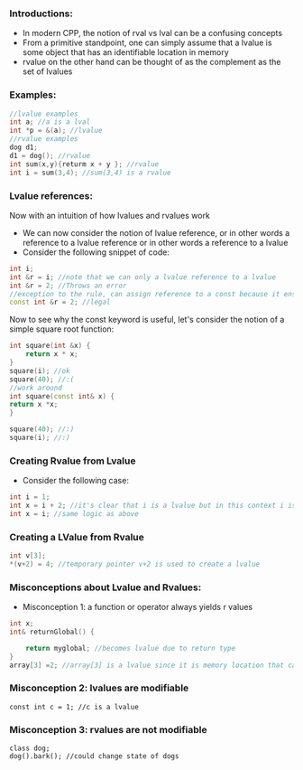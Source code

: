 ### Introductions:
- In modern CPP, the notion of rval vs lval can be a confusing concepts
- From a primitive standpoint, one can simply assume that a lvalue is some object that has an identifiable location in memory
- rvalue on the other hand can be thought of as the complement as the set of lvalues
### Examples:
```cpp
//lvalue examples
int a; //a is a lval
int *p = &(a); //lvalue
//rvalue examples
dog d1;
d1 = dog(); //rvalue 
int sum(x,y){returm x + y }; //rvalue 
int i = sum(3,4); //sum(3,4) is a rvalue 
```
### Lvalue references:
Now with an intuition of how lvalues and rvalues work 
- We can now consider the notion of lvalue reference, or in other words a reference to a lvalue reference or in other words a reference to a lvalue
- Consider the following snippet of code:
```cpp
int i; 
int &r = i; //note that we can only a lvalue reference to a lvalue 
int &r = 2; //Throws an error
//exception to the rule, can assign reference to a const because it ensures that value cannot be changed 
const int &r = 2; //legal
```
Now to see why the const keyword is useful, let's consider the notion of a simple square root function:
```cpp
int square(int &x) {
    return x * x;
}
square(i); //ok 
square(40); //:(
//work around
int square(const int& x) {
return x *x;
}

square(40); //:)
square(i); //:)

```
### Creating Rvalue from Lvalue
- Consider the following case:
```cpp
int i = 1;
int x = i + 2; //it's clear that i is a lvalue but in this context i is a rvalue
int x = i; //same logic as above
```
### Creating a LValue from Rvalue
```cpp
int v[3]; 
*(v+2) = 4; //temporary pointer v+2 is used to create a lvalue
```
### Misconceptions about Lvalue and Rvalues:
- Misconception 1: a function or operator always yields r values
```cpp
int x;
int& returnGlobal() {

    return myglobal; //becomes lvalue due to return type 
} 
array[3] =2; //array[3] is a lvalue since it is memory location that can be assigned a new value
```
### Misconception 2: lvalues are modifiable
```
const int c = 1; //c is a lvalue
```
### Misconception 3: rvalues are not modifiable
```
class dog;
dog().bark(); //could change state of dogs 
```

